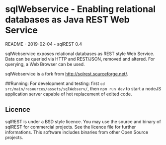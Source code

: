 # sqlWebservice - Enabling relational databases as Java REST Web Service

README - 2019-02-04 - sqlREST 0.4

sqlWebservice exposes relational databases as REST style Web Service. Data can be queried via HTTP and REST/JSON, removed and altered. For querying, a Web Browser can be used.


sqlWebservice is a fork from http://sqlrest.sourceforge.net/.

##Running:
For development and testing: first `cd src/main/resources/assets/sqlWebserv/`, then `npm run dev` to start a nodeJS application server capable of hot replacement of edited code. 


## Licence

sqlREST is under a BSD style licence. You may use the source and binary of sqlREST for commercial projects. See the licence file for further informations.
This software includes binaries from other Open Source projects.